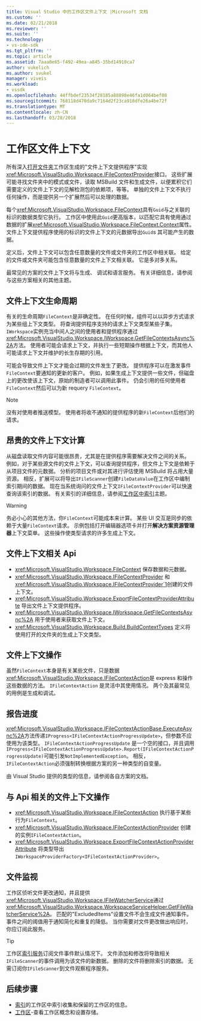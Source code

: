 ```yaml
---
title: Visual Studio 中的工作区文件上下文 |Microsoft 文档
ms.custom: ''
ms.date: 02/21/2018
ms.reviewer: ''
ms.suite: ''
ms.technology:
- vs-ide-sdk
ms.tgt_pltfrm: ''
ms.topic: article
ms.assetid: 7aaa0e65-f492-49ea-a845-35bd14910ca7
author: vukelich
ms.author: svukel
manager: viveis
ms.workload:
- vssdk
ms.openlocfilehash: 44ffbdef23534f28185a88898e46fa1d064bef08
ms.sourcegitcommit: 768118d470da9c7164d2f23ca918dfe26a4be72f
ms.translationtype: MT
ms.contentlocale: zh-CN
ms.lasthandoff: 03/28/2018
---
```

# <a name="workspace-file-contexts"></a>工作区文件上下文

所有深入[打开文件夹](../ide/develop-code-in-visual-studio-without-projects-or-solutions.md)工作区生成的"文件上下文提供程序"实现<xref:Microsoft.VisualStudio.Workspace.IFileContextProvider>接口。 这些扩展可能寻找文件夹中的模式或文件，读取 MSBuild 文件和生成文件，以便累积它们需要定义的文件上下文的见解检测包的依赖项，等等。 单独的文件上下文不执行任何操作，而是提供另一个扩展然后可以处理的数据。

每个<xref:Microsoft.VisualStudio.Workspace.FileContext>具有`Guid`与之关联的标识的数据类型它执行。 工作区中使用此`Guid`更高版本，以匹配它具有使用通过数据的扩展<xref:Microsoft.VisualStudio.Workspace.FileContext.Context>属性。 文件上下文提供程序使用的标识的文件上下文的元数据导出`Guid`s 其可能产生的数据。

定义后，文件上下文可以包含任意数量的文件或文件夹的工作区中相关联。 给定的文件或文件夹可能包含任意数量的文件上下文相关联。 它是多对多关系。

最常见的方案的文件上下文将与生成、 调试和语言服务。 有关详细信息，请参阅与这些方案相关的其他主题。

## <a name="file-context-lifecycle"></a>文件上下文生命周期

有关的生命周期`FileContext`是非确定性。 在任何时候，组件可以以异步方式请求为某些组上下文类型。 将查询提供程序支持的请求上下文类型某些子集。 `IWorkspace`实例充当中间人之间的使用者和提供程序通过<xref:Microsoft.VisualStudio.Workspace.IWorkspace.GetFileContextsAsync%2A>方法。 使用者可能会请求上下文，并执行一些短期操作根据上下文，而其他人可能请求上下文并维护的长生存期的引用。 

可能会导致文件上下文才能会过期的文件发生了更改。 提供程序可以在激发事件`FileContext`要通知的更新的客户。 例如，如果生成上下文提供一些文件，但磁盘上的更改使该上下文，原始的制造者可以调用此事件。 仍会引用的任何使用者`FileContext`然后可以为新 requery `FileContext`。

>[!NOTE]
>没有对使用者推送模型。 使用者将收不通知的提供程序的新`FileContext`后他们的请求。

## <a name="expensive-file-context-computations"></a>昂贵的文件上下文计算

从磁盘读取文件内容可能很昂贵，尤其是在提供程序需要解决文件之间的关系。 例如，对于某些源文件的文件上下文，可以查询提供程序，但文件上下文是依赖于从项目文件的元数据。 分析的项目文件或对其进行评估使用 MSBuild 将占用大量资源。 相反，扩展可以将导出`IFileScanner`创建`FileDataValue`在工作区中编制索引期间的数据。 现在当系统询问的文件上下文`IFileContextProvider`可以快速查询该索引的数据。 有关索引的详细信息，请参阅[工作区中索引](workspace-indexing.md)主题。

>[!WARNING]
>务必小心的其他方法，你`FileContext`可能成本来计算。 某些 UI 交互是同步的依赖于大量`FileContext`请求。 示例包括打开编辑器选项卡并打开**解决方案资源管理器**上下文菜单。 这些操作使类型请求的许多生成上下文。

## <a name="file-context-related-apis"></a>文件上下文相关 Api

- <xref:Microsoft.VisualStudio.Workspace.FileContext> 保存数据和元数据。
- <xref:Microsoft.VisualStudio.Workspace.IFileContextProvider> 和<xref:Microsoft.VisualStudio.Workspace.IFileContextProvider`1>创建的文件上下文。
- <xref:Microsoft.VisualStudio.Workspace.ExportFileContextProviderAttribute> 导出文件上下文提供程序。
- <xref:Microsoft.VisualStudio.Workspace.IWorkspace.GetFileContextsAsync%2A> 用于使用者来获取文件上下文。
- <xref:Microsoft.VisualStudio.Workspace.Build.BuildContextTypes> 定义将使用打开的文件夹的生成上下文类型。

## <a name="file-context-actions"></a>文件上下文操作

虽然`FileContext`本身是有关某些文件，只是数据<xref:Microsoft.VisualStudio.Workspace.IFileContextAction>是 express 和操作这些数据的方法。 `IFileContextAction` 是灵活中其使用情况。 两个及其最常见的用例是生成和调试。

## <a name="reporting-progress"></a>报告进度

<xref:Microsoft.VisualStudio.Workspace.IFileContextActionBase.ExecuteAsync%2A>方法传递`IProgress<IFileContextActionProgressUpdate>`，但参数不应使用为该类型。 `IFileContextActionProgressUpdate` 是一个空的接口，并且调用`IProgress<IFileContextActionProgressUpdate>.Report(IFileContextActionProgressUpdate)`可能引发`NotImplementedException`。 相反，`IFileContextAction`必须强制转换根据方案的另一种类型的自变量。

由 Visual Studio 提供的类型的信息，请参阅各自方案的文档。

## <a name="file-context-action-related-apis"></a>与 Api 相关的文件上下文操作

- <xref:Microsoft.VisualStudio.Workspace.IFileContextAction> 执行基于某些行为`FileContext`。
- <xref:Microsoft.VisualStudio.Workspace.IFileContextActionProvider> 创建的实例`IFileContextAction`。
- <xref:Microsoft.VisualStudio.Workspace.ExportFileContextActionProviderAttribute> 将类型导出`IWorkspaceProviderFactory<IFileContextActionProvider>`。

## <a name="file-watching"></a>文件监视

工作区侦听文件更改通知，并且提供<xref:Microsoft.VisualStudio.Workspace.IFileWatcherService>通过<xref:Microsoft.VisualStudio.Workspace.WorkspaceServiceHelper.GetFileWatcherService%2A>。 匹配的"ExcludedItems"设置文件不会生成文件通知事件。 事件之间的阈值用于通知简化和重复的降低。 当你需要对文件更改做出响应时，你应订阅此服务。

>[!TIP]
>工作区[索引服务](workspace-indexing.md)订阅文件事件默认情况下。 文件添加和修改将导致相关`IFileScanner`的事件调用为该文件的新数据。 删除的文件将删除索引的数据。 无需订阅你`IFileScanner`到文件观察程序服务。

## <a name="next-steps"></a>后续步骤

* [索引](workspace-indexing.md)的工作区中索引收集和保留的工作区的信息。
* [工作区](workspaces.md)-查看工作区概念和设置存储。
